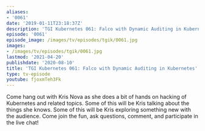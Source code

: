 ```yaml
---
aliases:
- '0061'
date: '2019-01-11T23:18:37Z'
description: 'TGI Kubernetes 061: Falco with Dynamic Auditing in Kubernetes'
episode: '0061'
episode_image: /images/tv/episodes/tgik/0061.jpg
images:
- /images/tv/episodes/tgik/0061.jpg
lastmod: '2021-04-20'
publishdate: '2020-08-10'
title: 'TGI Kubernetes 061: Falco with Dynamic Auditing in Kubernetes'
type: tv-episode
youtube: fjoxmTeh3Fk
---
```


Come hang out with Kris Nova as she does a bit of hands on hacking of Kubernetes and related topics. Some of this will be Kris talking about the things she knows. Some of this will be Kris exploring something new with the audience. Come join the fun, ask questions, comment, and participate in the live chat!